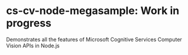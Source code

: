 # cs-cv-node-megasample: Work in progress
Demonstrates all the features of Microsoft Cognitive Services Computer Vision APIs in Node.js
